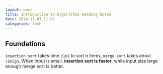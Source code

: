 ```yaml
---
layout: post
title: Introduction to Algorithms Reading Notes
date: 2014-11-03 11:02
categories: tech
---
```


## Foundations

`insertion sort` takes time `c1n2` to sort n items, `merge sort` takes about `c2nlgn`. When input is small, **insertion sort is faster**, while input size large enough merge sort is better.